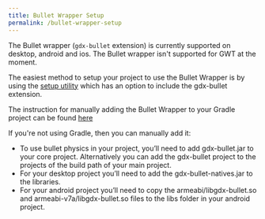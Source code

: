 ```yaml
---
title: Bullet Wrapper Setup
permalink: /bullet-wrapper-setup
---
```

The Bullet wrapper (`gdx-bullet` extension) is currently supported on desktop, android and ios. The Bullet wrapper isn't supported for GWT at the moment.

The easiest method to setup your project to use the Bullet Wrapper is by using the [setup utility](https://github.com/libgdx/libgdx/wiki/Project-Setup-Gradle) which has an option to include the gdx-bullet extension.

The instruction for manually adding the Bullet Wrapper to your Gradle project can be found [here](https://github.com/libgdx/libgdx/wiki/Dependency-management-with-Gradle#bullet-gradle)

If you're not using Gradle, then you can manually add it:
* To use bullet physics in your project, you’ll need to add gdx-bullet.jar to your core project. Alternatively you can add the gdx-bullet project to the projects of the build path of your main project.
* For your desktop project you’ll need to add the gdx-bullet-natives.jar to the libraries.
* For your android project you’ll need to copy the armeabi/libgdx-bullet.so and armeabi-v7a/libgdx-bullet.so files to the libs folder in your android project.
